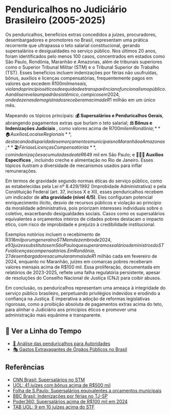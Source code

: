 # Penduricalhos no Judiciário Brasileiro (2005-2025)

Os penduricalhos, benefícios extras concedidos a juízes, procuradores, desembargadores e promotores no Brasil, representam uma prática recorrente que ultrapassa o teto salarial constitucional, gerando supersalários e desigualdades no serviço público. Nos últimos 20 anos, foram identificados pelo menos 100 casos, concentrados em estados como São Paulo, Rondônia, Maranhão e Amazonas, além de tribunais superiores como o Superior Tribunal Militar (STM) e o Tribunal Superior do Trabalho (TST). Esses benefícios incluem indenizações por férias não usufruídas, bônus, auxílios e licenças compensatórias, frequentemente pagos em valores que excedem R$100 mil mensais, violando princípios éticos de equidade e transparência no funcionalismo público. A análise revela um padrão sistêmico, com picos em 2024, onde dezenas de magistrados receberam acima de R$1 milhão em um único mês.

Mapeando os tópicos principais: **💰 Supersalários e Penduricalhos Gerais**, abrangendo pagamentos extras que burlam o teto salarial; **⚖️ Bônus e Indenizações Judiciais** , como valores acima de R$700 mil em Rondônia; **🏠 Auxílios Locais e Regionais** , destacando disparidades em orçamentos municipais no Maranhão e Amazonas; **🏖️ Férias e Licenças Compensatórias** , com indenizações acumuladas de até R$649 mil em São Paulo; e **👨‍👩‍👧 Auxílios Específicos** , incluindo creche e alimentação no Rio de Janeiro. Esses tópicos ilustram a diversidade de mecanismos usados para inflar remunerações.

Em termos de gravidade segundo normas éticas do serviço público, como as estabelecidas pela Lei nº 8.429/1992 (Improbidade Administrativa) e pela Constituição Federal (art. 37, incisos X e XI), esses penduricalhos recebem um indicador de **alta gravidade (nível 4/5)**. Eles configuram potencial enriquecimento ilícito, desvio de recursos públicos e violação ao princípio da moralidade administrativa, pois priorizam interesses individuais sobre o coletivo, exacerbando desigualdades sociais. Casos como os supersalários equivalentes a orçamentos inteiros de cidades pobres destacam o impacto ético, com risco de improbidade e prejuízo à credibilidade institucional.

Exemplos notórios incluem o recebimento de R$318 mil por um general no STM em dezembro de 2024, e 93 juízes substitutos em São Paulo que superaram os salários de ministros do STF via licenças compensatórias. Em Rondônia, 27 desembargadores acumularam mais de R$1 milhão cada em fevereiro de 2024, enquanto no Maranhão, juízes em comarcas pobres receberam valores mensais acima de R$100 mil. Essa proliferação, documentada em relatórios de 2023-2025, reflete uma falha regulatória persistente, apesar de resoluções do Conselho Nacional de Justiça (CNJ) para coibir abusos.

Em conclusão, os penduricalhos representam uma ameaça à integridade do serviço público brasileiro, perpetuando privilégios indevidos e erodindo a confiança na Justiça. É imperativa a adoção de reformas legislativas rigorosas, como a proibição absoluta de pagamentos extras acima do teto, para alinhar o Judiciário aos princípios éticos e promover uma administração mais equânime e transparente.

## 🧭 Ver a Linha do Tempo
- [📜 Análise das penduricalhos para Autoridades](/penduricalhos/)
- [🎭 Gastos Extravagantes de Órgãos Públicos no Brasil](/extravagancia/)

## Referências
- [CNN Brasil: Supersalários no STM](https://www.cnnbrasil.com.br/politica/supersalarios-ministros-do-stm-recebem-mais-de-r-300-mil-em-penduricalhos/)
- [UOL: 41 juízes com bônus acima de R$500 mil](https://noticias.uol.com.br/politica/ultimas-noticias/2025/01/24/41-juizes-ganharam-mais-de-r-500-mil-em-bonus-em-dezembro-de-2024.htm)
- [Folha de S.Paulo: Supersalários equivalentes a orçamentos municipais](https://www1.folha.uol.com.br/mercado/2025/05/supersalario-de-juiz-equivale-a-todo-o-orcamento-de-politica-publica-em-cidades-mais-pobres-do-pais.shtml)
- [BBC Brasil: Indenizações por férias no TJ-SP](https://www.bbc.com/portuguese/articles/c0vvexxrxxeo)
- [Poder360: Supersalários acima de R$100 mil em 2024](https://www.poder360.com.br/poder-justica/juizes-receberam-salarios-acima-de-r-100-mil-63-816-vezes-em-2024/)
- [TAB UOL: 9 em 10 juízes acima do STF](https://tab.uol.com.br/noticias/redacao/2025/02/17/9-em-cada-10-juizes-no-brasil-ganharam-mais-que-os-ministros-do-stf-em-2024.htm)
